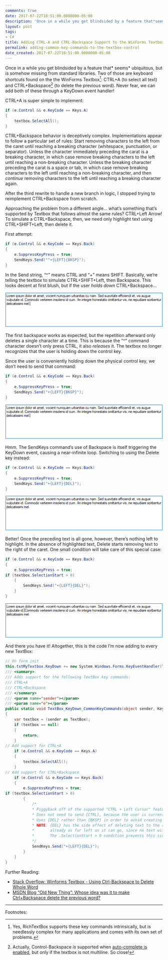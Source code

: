 ```yaml
---
comments: true
date: 2017-07-22T18:51:00.0000000-05:00
description: 'Once in a while you get blindsided by a feature that*seems*  ubiquitous, but is somehow missing from standard libraries. Two of those are keyboard shortcuts found on the the WinForms Textbox: CTRL+A (to select all text) and CTRL+Backspace (to delete the previous word). Never fear, we can add both of these through a KeyDown event handler!'
layout: post
tags:
- C#
title: Adding CTRL-A and CTRL-Backspace Support to the WinForms Textbox Control
permalink: adding-common-key-commands-to-the-textbox-control
date_created: 2017-07-22T18:51:00.0000000-05:00
---
```

  
  
  
  
  
  

Once in a while you get blindsided by a feature that* seems* ubiquitous, but is somehow missing from standard libraries. Two of those are keyboard shortcuts found on the the WinForms Textbox[^1]: CTRL+A (to select all text) and CTRL+Backspace[^2] (to delete the previous word). Never fear, we can add both of these through a KeyDown event handler!  

CTRL+A is super simple to implement:  
```csharp  
if (e.Control && e.KeyCode == Keys.A)  
{  
    textbox.SelectAll();  
}  
```  

CTRL+Backspace behavior is deceptively complex. Implementations appear to follow a particular set of rules: Start removing characters to the left from the caret until reaching a breaking character (whitespace, punctuation, or separator). Unless the character immediately preceding the carat is a breaking character, in which case remove breaking characters to the left until reaching a non-breaking character. Unless the breaking character preceding the carat is a space or tab, in which case remove breaking characters to the left until reaching a non-breaking character, and then *continue* removing characters to the left until reaching a breaking character again.  

After the third rewrite to handle a new branch in logic, I stopped trying to reimplement CTRL+Backspace from scratch.  

Approaching the problem from a different angle… what’s something that’s supported by Textbox that follows almost the same rules? CTRL+Left Arrow! To simulate a CTRL+Backspace, then, we need only highlight text using CTRL+SHIFT+Left, then delete it.  

First attempt:  
```csharp  
if (e.Control && e.KeyCode == Keys.Back)  
{  
    e.SuppressKeyPress = true;  
    SendKeys.Send("^+{LEFT}{BKSP}");  
}  
```  

In the Send string, “^” means CTRL and “+” means SHIFT. Basically, we’re telling the textbox to simulate CTRL+SHIFT+Left, then Backspace. This looks decent at first blush, but if the user *holds down*  CTRL+Backspace…  

[![image001.gif][1]][1]  

The first backspace works as expected, but the repetition afterward only deletes a single character at a time. This is because the “^” command character doesn’t only press CTRL, it also *releases*  it. The textbox no longer recognizes that the user is holding down the control key.  

Since the user is conveniently holding down the physical control key, we don’t need to send that command:  

```csharp  
if (e.Control && e.KeyCode == Keys.Back)  
{  
    e.SuppressKeyPress = true;  
    SendKeys.Send("+{LEFT}{BKSP}");  
}  
```  
[![image002.gif][2]][2]  

Hmm. The SendKeys command’s use of Backspace is itself triggering the KeyDown event, causing a near-infinite loop. Switching to using the Delete key instead:  
```csharp  
if (e.Control && e.KeyCode == Keys.Back)  
{  
    e.SuppressKeyPress = true;  
    SendKeys.Send("+{LEFT}{DEL}");  
}  
```  
[![image003.gif][3]][3]  

Better! Once the preceding text is all gone, however, there’s nothing left to highlight. In the absence of highlighted text, Delete starts removing text to the right of the caret. One small condition will take care of this special case:  
```csharp  
if (e.Control && e.KeyCode == Keys.Back)  
{  
    e.SuppressKeyPress = true;  
if (textbox.SelectionStart > 0)  
    {  
        SendKeys.Send("+{LEFT}{DEL}");  
    }  
}  
```  
[![image004.gif][4]][4]  

And there you have it! Altogether, this is the code I’m now adding to every new TextBox:   
```csharp  
// On form init  
this.txtMyTextbox.KeyDown += new System.Windows.Forms.KeyEventHandler(TextBox_KeyDown_CommonKeyCommands);  
/// <summary>  
/// Adds support for the following TextBox key commands:  
/// CTRL+A  
/// CTRL+Backspace  
/// </summary>  
/// <param name="sender"></param>  
/// <param name="e"></param>  
public static void TextBox_KeyDown_CommonKeyCommands(object sender, KeyEventArgs e)  
{  
    var textbox = (sender as TextBox);  
    if (textbox == null)  
    {  
        return;  
    }  
// Add support for CTRL+A  
    if (e.Control && e.KeyCode == Keys.A)  
    {  
        textbox.SelectAll();  
    }  
// Add support for CTRL+Backspace  
    if (e.Control && e.KeyCode == Keys.Back)  
    {  
        e.SuppressKeyPress = true;  
if (textbox.SelectionStart > 0)  
        {  
            /*  
            * Piggyback off of the supported "CTRL + Left Cursor" feature.  
            * Does not need to send {CTRL}, because the user is currently holding {CTRL}.  
            * Uses {DEL} rather than {BKSP} in order to avoid creating an infinite loop.  
            * NOTE: {DEL} has the side effect of deleting text to the right if the cursor is  
            *       already as far left as it can go, since no text will be selected by {LEFT}.  
            *       The .SelectionStart > 0 condition prevents this side effect.  
            */  
            SendKeys.Send("+{LEFT}{DEL}");  
        }  
    }  
}  
```  

Further Reading:  
 
* [Stack Overflow: Winforms Textbox - Using Ctrl-Backspace to Delete Whole Word ][5] 
* [MSDN Blog “Old New Thing”: Whose idea was it to make Ctrl+Backspace delete the previous word? ][6]  
  

****  

Footnotes:  

[^1]: Yes, RichTextBox supports these key commands intrinsically, but is needlessly complex for many applications and comes with its own set of problems.  
[^2]: Actually, Control-Backspace *is*  supported when [auto-complete is enabled][7], but only if the textbox is not multiline. So close!  

[1]: /uploads/2017/07/22/Textbox-Take1.gif "image001.gif"
[2]: /uploads/2017/07/22/Textbox-Take2.gif "image002.gif"
[3]: /uploads/2017/07/22/Textbox-Take3.gif "image003.gif"
[4]: /uploads/2017/07/22/Textbox-Take4.gif "image004.gif"
[5]: https://stackoverflow.com/questions/1124639/winforms-textbox-using-ctrl-backspace-to-delete-whole-word/1197339#1197339
[6]: https://blogs.msdn.microsoft.com/oldnewthing/20071011-00/?p=24823
[7]: https://stackoverflow.com/a/30269663/3320402